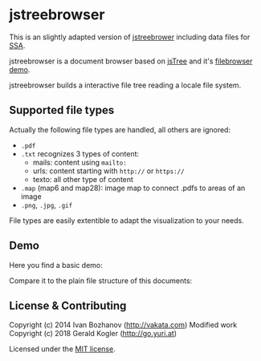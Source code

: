 # jstreebrowser

This is an slightly adapted version of [jstreebrower](https://github.com/geraldo/jstreebrowser) including data files for [SSA](http://mapa.psig.es/ssa/normativas/).

jstreebrowser is a document browser based on [jsTree](http://www.jstree.com/) and it's [filebrowser demo](https://github.com/vakata/jstree-php-demos/tree/master/filebrowser).

jstreebrowser builds a interactive file tree reading a locale file system.

## Supported file types

Actually the following file types are handled, all others are ignored:
 * `.pdf`
 * `.txt` recognizes 3 types of content:
   * mails: content using `mailto:`
   * urls: content starting with `http://` or `https://`
   * texto: all other type of content
 * `.map` (map6 and map28): image map to connect .pdfs to areas of an image
 * `.png`, `.jpg`, `.gif`

File types are easily extentible to adapt the visualization to your needs.

## Demo

Here you find a basic demo: 

Compare it to the plain file structure of this documents: 

## License & Contributing

Copyright (c) 2014 Ivan Bozhanov (http://vakata.com)
Modified work Copyright (c) 2018 Gerald Kogler (http://go.yuri.at)

Licensed under the [MIT license](http://www.opensource.org/licenses/mit-license.php).
